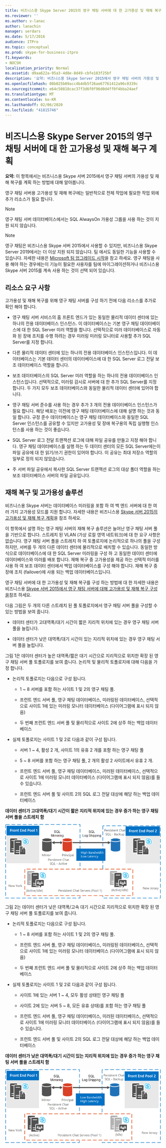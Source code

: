 ```yaml
---
title: 비즈니스용 Skype Server 2015의 영구 채팅 서버에 대 한 고가용성 및 재해 복구 계획
ms.reviewer: ''
ms.author: v-lanac
author: lanachin
manager: serdars
ms.date: 5/17/2016
audience: ITPro
ms.topic: conceptual
ms.prod: skype-for-business-itpro
f1.keywords:
- NOCSH
localization_priority: Normal
ms.assetid: d9aa622a-95a3-4d8e-8d49-cbfe183f25bf
description: '요약: 비즈니스용 Skype Server 2015에서 영구 채팅 서버의 가용성 및 재해 복구를 계획 하는 방법을 알아보려면이 항목을 읽으십시오.'
ms.openlocfilehash: 08b025b09acc4b4db5f26ae67761412a96c0339c
ms.sourcegitcommit: e64c50818cac37f3d6f0f96d0d4ff0f4bba24aef
ms.translationtype: MT
ms.contentlocale: ko-KR
ms.lasthandoff: 02/06/2020
ms.locfileid: "41815746"
---
```

# <a name="plan-for-high-availability-and-disaster-recovery-for-persistent-chat-server-in-skype-for-business-server-2015"></a>비즈니스용 Skype Server 2015의 영구 채팅 서버에 대 한 고가용성 및 재해 복구 계획
 
**요약:** 이 항목에서는 비즈니스용 Skype 서버 2015에서 영구 채팅 서버의 가용성 및 재해 복구를 계획 하는 방법에 대해 알아봅니다.
  
영구 채팅 서버용 고가용성 및 재해 복구에는 일반적으로 전체 작업에 필요한 작업 외에 추가 리소스가 필요 합니다. 
  
> [!NOTE]
> 영구 채팅 서버 데이터베이스에서는 SQL AlwaysOn 가용성 그룹을 사용 하는 것이 지원 되지 않습니다. 

> [!NOTE] 
> 영구 채팅은 비즈니스용 Skype 서버 2015에서 사용할 수 있지만, 비즈니스용 Skype Server 2019에서는 더 이상 지원 되지 않습니다. 팀 에서도 동일한 기능을 사용할 수 있습니다. 자세한 내용은 [Microsoft 팀 업그레이드 시작](/microsoftteams/upgrade-start-here)을 참고 하세요. 영구 채팅을 사용 해야 하는 경우에는이 기능이 필요한 사용자를 팀에 마이그레이션하거나 비즈니스용 Skype 서버 2015를 계속 사용 하는 것이 선택 되어 있습니다. 
  
## <a name="resource-requirements"></a>리소스 요구 사항

고가용성 및 재해 복구를 위해 영구 채팅 서버를 구성 하기 전에 다음 리소스를 추가로 확인 해야 합니다. 
  
- 영구 채팅 서버 서비스의 홈 프론트 엔드가 있는 동일한 물리적 데이터 센터에 있는 하나의 전용 데이터베이스 인스턴스. 이 데이터베이스는 기본 영구 채팅 데이터베이스에 대 한 SQL Server 미러 역할을 합니다. 선택적으로 미러 데이터베이스로 자동화 된 장애 조치를 수행 하려는 경우 미러링 미러링 모니터로 사용할 추가 SQL Server를 지정 합니다.
    
- 다른 물리적 데이터 센터에 있는 하나의 전용 데이터베이스 인스턴스입니다. 이 데이터베이스는 기본 데이터 센터의 데이터베이스에 대 한 SQL Server 로그 전달 보조 데이터베이스 역할을 합니다.
    
- 보조 데이터베이스의 SQL Server 미러 역할을 하는 하나의 전용 데이터베이스 인스턴스입니다. 선택적으로, 미러링 감시로 서버에 대 한 추가 SQL Server를 지정 합니다. 두 가지 모두 보조 데이터베이스와 동일한 물리적 데이터 센터에 있어야 합니다.
    
- 영구 채팅 서버 준수를 사용 하는 경우 추가 3 개의 전용 데이터베이스 인스턴스가 필요 합니다. 해당 배포는 이전에 영구 채팅 데이터베이스에 대해 설명 하는 것과 동일 합니다. 규정 준수 데이터베이스는 영구 채팅 데이터베이스와 동일한 SQL Server 인스턴스를 공유할 수 있지만 고가용성 및 장애 복구용의 독립 실행형 인스턴스를 사용 하는 것이 좋습니다.
    
- SQL Server 로그 전달 트랜잭션 로그에 대해 파일 공유를 만들고 지정 해야 합니다. 영구 채팅 데이터베이스를 실행 하는 두 데이터 센터의 모든 SQL Server에는이 파일 공유에 대 한 읽기/쓰기 권한이 있어야 합니다. 이 공유는 최대 저장소 역할의 일부로 정의 되지 않았습니다.
    
- 주 서버 파일 공유에서 복사한 SQL Server 트랜잭션 로그의 대상 폴더 역할을 하는 보조 데이터베이스 서버의 파일 공유입니다.
    
## <a name="disaster-recovery-and-high-availability-solutions"></a>재해 복구 및 고가용성 솔루션

비즈니스용 Skype 서버는 데이터베이스 미러링을 포함 하 여 백 엔드 서버에 대 한 여러 가지 고가용성 모드를 지원 합니다. 자세한 내용은 비즈니스용 [Skype 서버 2015의 고가용성 및 재해 복구 계획](../../plan-your-deployment/high-availability-and-disaster-recovery/high-availability-and-disaster-recovery.md)을 참조 하세요. 
  
이 항목에서 설명 하는 영구 채팅 서버의 재해 복구 솔루션은 늘어난 영구 채팅 서버 풀을 기반으로 합니다. 스트레치 된 VLAN (가상 로컬 영역 네트워크)에 대 한 요구 사항은 없습니다. 영구 채팅 서버 풀을 스트레치 하 여 토폴로지에 논리적으로 하나의 풀을 구성 하지만, 서버를 두 개의 다른 데이터 센터에 물리적으로 배치할 수 있습니다. 동일한 방식으로 데이터베이스에 대 한 SQL Server 미러링을 구성 하 고 동일한 데이터 센터에 데이터베이스와 미러를 배포 합니다. 재해 복구 중 고가용성을 제공 하는 선택적 미러를 사용 하 여 보조 데이터 센터에서 백업 데이터베이스를 구성 해야 합니다. 재해 복구 중 장애 조치 (failover)에 사용 되는 백업 데이터베이스입니다. 
  
영구 채팅 서버에 대 한 고가용성 및 재해 복구를 구성 하는 방법에 대 한 자세한 내용은 비즈니스용 [Skype 서버 2015에서 영구 채팅 서버에 대해 고가용성 및 재해 복구 구성을](../../deploy/deploy-persistent-chat-server/configure-hadr-for-persistent-chat.md)참조 하세요. 
  
다음 그림은 두 개의 다른 스트레치 된 풀 토폴로지에서 영구 채팅 서버 풀을 구성할 수 있는 방법을 보여 줍니다.
  
- 데이터 센터가 고대역폭/대기 시간이 짧은 지리적 위치에 있는 경우 영구 채팅 서버 풀을 늘립니다.
    
- 데이터 센터가 낮은 대역폭/대기 시간이 있는 지리적 위치에 있는 경우 영구 채팅 서버 풀을 늘립니다.
    
그림 1은 데이터 센터가 높은 대역폭/짧은 대기 시간으로 지리적으로 위치한 확장 된 영구 채팅 서버 풀 토폴로지를 보여 줍니다. 논리적 및 물리적 토폴로지에 대해 다음을 가정 합니다.
  
- 논리적 토폴로지는 다음으로 구성 됩니다.
    
  - 1 ~ 8 서버를 포함 하는 사이트 1 및 2의 영구 채팅 풀.
    
  - 프런트 엔드 서버 풀, 영구 채팅 데이터베이스, 미러링된 데이터베이스, 선택적으로 사이트 1에 있는 미러링 모니터 데이터베이스 (다이어그램에 표시 되지 않음) 
    
  - 두 번째 프런트 엔드 서버 풀 및 물리적으로 사이트 2에 상주 하는 백업 데이터베이스
    
- 실제 토폴로지는 사이트 1 및 2로 다음과 같이 구성 됩니다.
    
  - 서버 1 ~ 4, 활성 2 개, 사이트 1의 유휴 2 개를 포함 하는 영구 채팅 풀
    
  - 5 ~ 8 서버를 포함 하는 영구 채팅 풀, 2 개의 활성 2 사이트에서 유휴 2 개.
    
  - 프런트 엔드 서버 풀, 영구 채팅 데이터베이스, 미러된 데이터베이스, 선택적으로 사이트 1에 미러링 모니터 데이터베이스 (다이어그램에 표시 되지 않음)를 들 수 있습니다.
    
  - 프런트 엔드 서버 풀 및 사이트 2의 SQL 로그 전달 대상에 해당 하는 백업 데이터베이스
    
**데이터 센터가 고대역폭/대기 시간이 짧은 지리적 위치에 있는 경우 증가 하는 영구 채팅 서버 풀을 스트레치 함**

![고대역폭/대기 시간이 짧은 영구 채팅 스트레치 풀](../../media/55cf3d4b-5f51-4d2f-84ca-b4a13dc5eba3.png)
  
그림 2는 데이터 센터가 낮은 대역폭/고속 대기 시간으로 지리적으로 위치한 확장 된 영구 채팅 서버 풀 토폴로지를 보여 줍니다.
  
- 논리적 토폴로지는 다음으로 구성 됩니다.
    
  - 1 ~ 8 서버를 포함 하는 사이트 1 및 2의 영구 채팅 풀.
    
  - 프런트 엔드 서버 풀, 영구 채팅 데이터베이스, 미러링된 데이터베이스, 선택적으로 사이트 1에 있는 미러링 모니터 데이터베이스 (다이어그램에 표시 되지 않음) 
    
  - 두 번째 프런트 엔드 서버 풀 및 물리적으로 사이트 2에 상주 하는 백업 데이터베이스
    
- 실제 토폴로지는 사이트 1 및 2로 다음과 같이 구성 됩니다.
    
  - 사이트 1에 있는 서버 1 ~ 4, 모두 활성 상태인 영구 채팅 풀
    
  - 사이트 2에 있는 서버 5 ~ 8, 모든 유휴 상태)를 포함 하는 영구 채팅 풀
    
  - 프런트 엔드 서버 풀, 영구 채팅 데이터베이스, 미러된 데이터베이스, 선택적으로 사이트 1에 미러링 모니터 데이터베이스 (다이어그램에 표시 되지 않음)를 들 수 있습니다.
    
  - 프런트 엔드 서버 풀 및 사이트 2의 SQL 로그 전달 대상에 해당 하는 백업 데이터베이스
    
**데이터 센터가 낮은 대역폭/대기 시간이 있는 지리적 위치에 있는 경우 증가 하는 영구 채팅 서버 풀을 스트레치 함**

![대역폭이 낮고 대기 시간이 긴 영구 채팅 스트레치 풀](../../media/40cbd902-57b8-4d57-a61c-cde4e0bd47f0.png)
  

